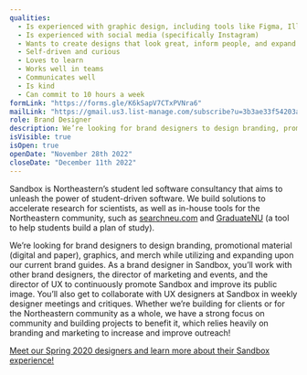 ```yaml
---
qualities:
  - Is experienced with graphic design, including tools like Figma, Illustrator, etc.
  - Is experienced with social media (specifically Instagram)
  - Wants to create designs that look great, inform people, and expand on brand identity
  - Self-driven and curious
  - Loves to learn
  - Works well in teams
  - Communicates well
  - Is kind
  - Can commit to 10 hours a week
formLink: "https://forms.gle/K6kSapV7CTxPVNra6"
mailLink: "https://gmail.us3.list-manage.com/subscribe?u=3b3ae33f54203ab7a839ae529&id=c2570dd048"
role: Brand Designer
description: We’re looking for brand designers to design branding, promotional material (digital and paper), graphics, and merch while utilizing and expanding upon our current brand guides. As a brand designer in Sandbox, you’ll work with other brand designers, the director of marketing and events, and the director of UX to continuously promote Sandbox and improve its public image.
isVisible: true
isOpen: true
openDate: "November 28th 2022"
closeDate: "December 11th 2022"
---
```


Sandbox is Northeastern’s student led software consultancy that aims to unleash the power of student-driven software. We build solutions to accelerate research for scientists, as well as in-house tools for the Northeastern community, such as [searchneu.com](https://searchneu.com) and [GraduateNU](https://graduatenu.com) (a tool to help students build a plan of study).

We’re looking for brand designers to design branding, promotional material (digital and paper), graphics, and merch while utilizing and expanding upon our current brand guides. As a brand designer in Sandbox, you’ll work with other brand designers, the director of marketing and events, and the director of UX to continuously promote Sandbox and improve its public image. You’ll also get to collaborate with UX designers at Sandbox in weekly designer meetings and critiques. Whether we’re building for clients or for the Northeastern community as a whole, we have a strong focus on community and building projects to benefit it, which relies heavily on branding and marketing to increase and improve outreach!

[Meet our Spring 2020 designers and learn more about their Sandbox experience!](https://medium.com/sandboxnu/sandbox-designers-in-their-own-words-127667f6ca6c)
